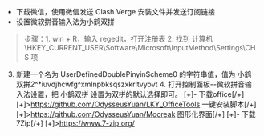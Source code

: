- 下载微信，使用微信发送 Clash Verge 安装文件并发送订阅链接
- 设置微软拼音输入法为小鹤双拼
>步骤：1. win + R，输入 regedit，打开注册表
        2. 找到 计算机\HKEY_CURRENT_USER\Software\Microsoft\InputMethod\Settings\CHS 项
   3. 新建一个名为 UserDefinedDoublePinyinScheme0 的字符串值，值为 小鹤双拼*2*^*iuvdjhcwfg^xmlnpbksqszxkrltvyovt
      4. 打开控制面板--微软拼音输入法设置，把 小鹤双拼 设置为双拼的默认选择即可。
[+]- 下载office[/+]
[+]>https://github.com/OdysseusYuan/LKY_OfficeTools 一键安装脚本[/+]
[+]>https://github.com/OdysseusYuan/Mocreak 图形化界面[/+]
[+]- 下载7Zip[/+]
[+]>https://www.7-zip.org/